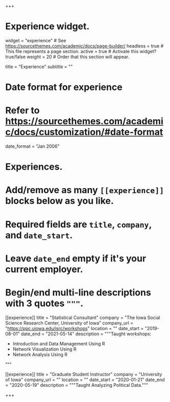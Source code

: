 +++
# Experience widget.
widget = "experience"  # See https://sourcethemes.com/academic/docs/page-builder/
headless = true  # This file represents a page section.
active = true  # Activate this widget? true/false
weight = 20  # Order that this section will appear.

title = "Experience"
subtitle = ""

# Date format for experience
#   Refer to https://sourcethemes.com/academic/docs/customization/#date-format
date_format = "Jan 2006"

# Experiences.
#   Add/remove as many `[[experience]]` blocks below as you like.
#   Required fields are `title`, `company`, and `date_start`.
#   Leave `date_end` empty if it's your current employer.
#   Begin/end multi-line descriptions with 3 quotes `"""`.
[[experience]]
  title = "Statistical Consultant"
  company = "The Iowa Social Science Research Center, University of Iowa"
  company_url = "https://ppc.uiowa.edu/isrc/workshops"
  location = ""
  date_start = "2019-08-01"
  date_end = "2021-05-14"
  description = """Taught workshops:
  
  * Introduction and Data Management Using R
  * Network Visualization Using R
  * Network Analysis Using R

  """

[[experience]]
  title = "Graduate Student Instructor"
  company = "University of Iowa"
  company_url = ""
  location = ""
  date_start = "2020-01-21"
  date_end = "2020-05-19"
  description = """Taught Analyzing Political Data."""

+++
